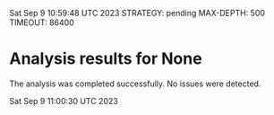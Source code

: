 Sat Sep  9 10:59:48 UTC 2023
STRATEGY: pending
MAX-DEPTH: 500
TIMEOUT: 86400
# Analysis results for None
The analysis was completed successfully. No issues were detected.

Sat Sep  9 11:00:30 UTC 2023
